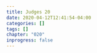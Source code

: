 ```yaml
---
title: Judges 20
date: 2020-04-12T12:41:54-04:00
categories: []
tags: []
chapter: "020"
inprogress: false
---
```


